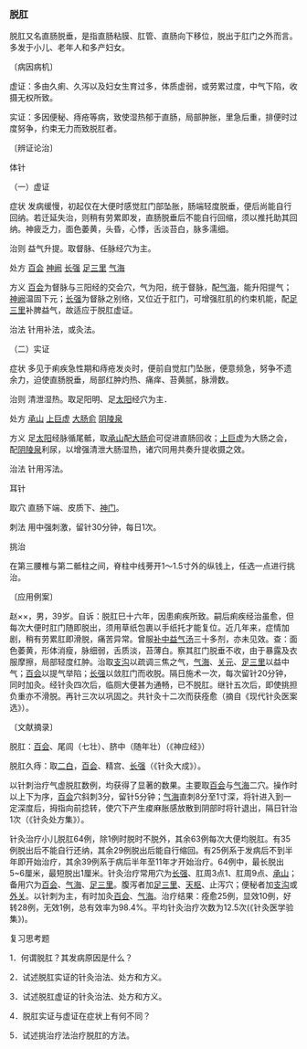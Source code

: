 ### 脱肛

脱肛又名直肠脱垂，是指直肠粘膜、肛管、直肠向下移位，脱出于肛门之外而言。多发于小儿、老年人和多产妇女。

〔病因病机〕

虚证：多由久痢、久泻以及妇女生育过多，体质虚弱，或劳累过度，中气下陷，收摄无权所致。

实证：多因便秘、痔疮等病，致使湿热郁于直肠，局部肿胀，里急后重，排便时过度努争，约束无力而致脱肛者。

〔辨证论治〕

体针

（一）虚证

症状  发病缓慢，初起仅在大便时感觉肛门部坠胀，肠端轻度脱垂，便后尚能自行回纳。若迁延失治，则稍有劳累即发，直肠脱垂后不能自行回缩，须以推托助其回纳。神疲乏力，面色萎黄，头昏，心悸，舌淡苔白，脉多濡细。

治则  益气升提。取督脉、任脉经穴为主。

处方  [百会](https://www.gmzyjc.com/read/zjs/zjs3.2.2-0.0.1.3.20.md)  [神阙](https://www.gmzyjc.com/read/zjs/zjs3.2.1-0.1.1.3.7.md)  [长强](https://www.gmzyjc.com/read/zjs/zjs3.2.2-0.0.1.3.1.md)  [足三里](https://www.gmzyjc.com/read/zjs/zjs3.1.1-3-0.1.3.3.36.md)  [气海](https://www.gmzyjc.com/read/zjs/zjs3.2.1-0.1.1.3.6.md)

方义  [百会](https://www.gmzyjc.com/read/zjs/zjs3.2.2-0.0.1.3.20.md)为督脉与三阳经的交会穴，气为阳，统于督脉，配[气海](https://www.gmzyjc.com/read/zjs/zjs3.2.1-0.1.1.3.6.md)，能升阳提气；[神阙](https://www.gmzyjc.com/read/zjs/zjs3.2.1-0.1.1.3.7.md)温固下元；[长强](https://www.gmzyjc.com/read/zjs/zjs3.2.2-0.0.1.3.1.md)为督脉之别络，又位近于肛门，可增强肛肌的约束机能，配[足三里](https://www.gmzyjc.com/read/zjs/zjs3.1.1-3-0.1.3.3.36.md)补脾益气，故适应于脱肛虚证。

治法  针用补法，或灸法。

（二）实证

症状  多见于痢疾急性期和痔疮发炎时，便前自觉肛门坠胀，便意频急，努争不遗余力，迫使直肠脱垂，局部红肿灼热、痛痒、苔黄腻，脉滑数。

治则  清泄湿热。取足阳明、足[太阳](https://www.gmzyjc.com/read/zjs/zjs3.4-0.1.1.4.0.md)经穴为主．

处方  [承山](https://www.gmzyjc.com/read/zjs/zjs3.1.7-8-0.0.1.3.57.md)  [上巨虚](https://www.gmzyjc.com/read/zjs/zjs3.1.1-3-0.1.3.3.37.md)  [大肠俞](https://www.gmzyjc.com/read/zjs/zjs3.1.7-8-0.0.1.3.25.md)  [阴陵泉](https://www.gmzyjc.com/read/zjs/zjs3.1.4-6-0.0.1.3.9.md)

方义  足[太阳](https://www.gmzyjc.com/read/zjs/zjs3.4-0.1.1.4.0.md)经脉循尾骶，取[承山](https://www.gmzyjc.com/read/zjs/zjs3.1.7-8-0.0.1.3.57.md)配[大肠俞](https://www.gmzyjc.com/read/zjs/zjs3.1.7-8-0.0.1.3.25.md)可促进直肠回收；[上巨虚](https://www.gmzyjc.com/read/zjs/zjs3.1.1-3-0.1.3.3.37.md)为大肠之会，配[阴陵泉](https://www.gmzyjc.com/read/zjs/zjs3.1.4-6-0.0.1.3.9.md)利尿，以增强清泄大肠湿热，诸穴同用共奏升提收摄之效。

治法  针用泻法。

耳针

取穴  直肠下端、皮质下、[神门](https://www.gmzyjc.com/read/zjs/zjs3.1.4-6-0.0.2.3.7.md)。

刺法  用中强刺激，留针30分钟，每日1次。

挑治

在第三腰椎与第二骶柱之间，脊柱中线蒡开1～1.5寸外的纵钱上，任选一点进行挑治。

〔应用例案〕

赵××，男，39岁。自诉：脱肛巳十六年，因患痢疾所致。嗣后痢疾经治虽愈，但每次大便时肛门随即脱出，须用草纸包裹以手纸托才能复位。近几年来，症情加剧，稍有劳累肛即滑脱，痛苦异常。曾服[补中益气汤](https://www.gmzyjc.com/read/fjx/fjx07-0.2.0.0.0.md)三十多剂，亦未见效。查：面色萎黄，形体消瘦，脉细弱，舌质淡，苔薄白。察其肛门脱垂不收，由于暴露及衣服摩擦，局部轻度红肿。治取[支沟](https://www.gmzyjc.com/read/zjs/zjs3.1.9-12-0.0.2.3.6.md)以疏调三焦之气，[气海](https://www.gmzyjc.com/read/zjs/zjs3.2.1-0.1.1.3.6.md)、[关元](https://www.gmzyjc.com/read/zjs/zjs3.2.1-0.1.1.3.4.md)、[足三里](https://www.gmzyjc.com/read/zjs/zjs3.1.1-3-0.1.3.3.36.md)以益中气；[百会](https://www.gmzyjc.com/read/zjs/zjs3.2.2-0.0.1.3.20.md)以提气举陷；[长强](https://www.gmzyjc.com/read/zjs/zjs3.2.2-0.0.1.3.1.md)以敛肛门而收脱。隔日施术一次，每次留针20分钟，同时加灸。经针灸四次后，临厕大便甚为通畅，已不脱肛。继针五次后，即使挑担负重亦不滑脱。再针三次以巩固之。共针灸十二次而获痊愈（摘自《现代针灸医案选》）。

〔文献摘录〕

脱肛：[百会](https://www.gmzyjc.com/read/zjs/zjs3.2.2-0.0.1.3.20.md)、尾闾（七壮）、脐中（随年壮）（《神应经》）

脱肛久痔：取[二白](https://www.gmzyjc.com/read/zjs/zjs3.4-0.1.4.4.0.md)，[百会](https://www.gmzyjc.com/read/zjs/zjs3.2.2-0.0.1.3.20.md)、精宫、[长强](https://www.gmzyjc.com/read/zjs/zjs3.2.2-0.0.1.3.1.md)（《针灸大成》）。

以针刺治疗气虚脱肛数例，均获得了显著的数果。主要取[百会](https://www.gmzyjc.com/read/zjs/zjs3.2.2-0.0.1.3.20.md)与[气海](https://www.gmzyjc.com/read/zjs/zjs3.2.1-0.1.1.3.6.md)二穴。操作时以上下为序，[百会](https://www.gmzyjc.com/read/zjs/zjs3.2.2-0.0.1.3.20.md)穴斜刺3分，留针5分钟；[气海](https://www.gmzyjc.com/read/zjs/zjs3.2.1-0.1.1.3.6.md)直刺8分至1寸深，将针进入到一定深度后，拇指向前捻转，使穴下产生痠麻胀感放散到阴部时将针退出，隔日针治1次（《针灸处方集》）。

针灸治疗小儿脱肛64例，除1例时脱时不脱外，其余63例每次大便均脱肛。有35例脱出后不能自行还纳，其余29例脱出后能自行缩回。有25例系于发病后不到半年即开始治疗，其余39例系于病后半年至11年才开始治疗。64例中，最长脱出5~6厘米，最短脱出1厘米。针灸治疗常用穴为[长强](https://www.gmzyjc.com/read/zjs/zjs3.2.2-0.0.1.3.1.md)、肛周3点1、肛周9点、[承山](https://www.gmzyjc.com/read/zjs/zjs3.1.7-8-0.0.1.3.57.md)；备用穴为[百会](https://www.gmzyjc.com/read/zjs/zjs3.2.2-0.0.1.3.20.md)、[气海](https://www.gmzyjc.com/read/zjs/zjs3.2.1-0.1.1.3.6.md)、[足三里](https://www.gmzyjc.com/read/zjs/zjs3.1.1-3-0.1.3.3.36.md)。腹泻者加[足三里](https://www.gmzyjc.com/read/zjs/zjs3.1.1-3-0.1.3.3.36.md)、[天枢](https://www.gmzyjc.com/read/zjs/zjs3.1.1-3-0.1.3.3.25.md)、止泻穴；便秘者加[支沟](https://www.gmzyjc.com/read/zjs/zjs3.1.9-12-0.0.2.3.6.md)或[外关](https://www.gmzyjc.com/read/zjs/zjs3.1.9-12-0.0.2.3.5.md)。以针刺为主，有时加灸[百会](https://www.gmzyjc.com/read/zjs/zjs3.2.2-0.0.1.3.20.md)、[气海](https://www.gmzyjc.com/read/zjs/zjs3.2.1-0.1.1.3.6.md)。治疗结果：痊愈25例，显效10例，好转28例，无效1例，总有效率为98.4%。平均针灸治疗次数为12.5次(《针灸医学验集》)。

复习思考题

1．何谓脱肛？其发病原因是什么？

2．试述脱肛实证的针灸治法、处方和方义。

3．试述脱肛虚证的针灸治法、处方和方义。

4．脱肛实证与虚证在症状上有何不同？

5．试述挑治疗法治疗脱肛的方法。
